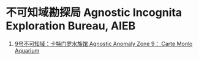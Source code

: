 # 不可知域勘探局 Agnostic Incognita Exploration Bureau, AIEB




1. [9号不可知域：卡特门罗水族馆 Agnostic Anomaly Zone 9： Carte Monlo Aquarium](https://github.com/HSqure/AIEB/blob/main/9%E5%8F%B7%E4%B8%8D%E5%8F%AF%E7%9F%A5%E5%9F%9F%EF%BC%9A%E5%8D%A1%E7%89%B9%E9%97%A8%E7%BD%97%E6%B0%B4%E6%97%8F%E9%A6%86%E4%BA%8B%E4%BB%B6.md)
